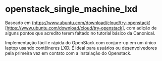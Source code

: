 # openstack_single_machine_lxd
Baseado em (https://www.ubuntu.com/download/cloud/try-openstack)[https://www.ubuntu.com/download/cloud/try-openstack], com adição de alguns pontos que acredito terem faltado no tutorial básico da Canonical.

Implementação fácil e rápida do OpenStack com conjure-up em um único laptop usando contêineres LXD. É ideal para usuários ou desenvolvedores pela primeira vez em contato com a instalação do Openstack. 
